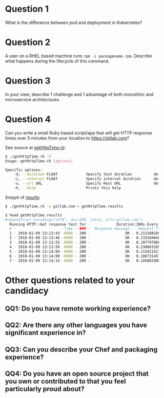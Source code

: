 # Question 1
What is the difference between pod and deployment in Kubernetes?

# Question 2
A user on a RHEL based machine runs `rpm -i packagename.rpm`. Describe what happens during the lifecycle of this command.

# Question 3
In your view, describe 1 challenge and 1 advantage of both monolithic and microservice architectures. 

# Question 4
Can you write a small Ruby based script/app that will get HTTP response times over 5 minutes from your location to https://gitlab.com?

See source at [getHttpTime.rb](getHttpTime.rb):

```bash
$ ./getHttpTime.rb -h
Usage: getHttpTime.rb [options]

Specific options:
    -d, --duration FLOAT             Specify test duration          default: 300s
    -i, --interval FLOAT             Specify interval duration      default: 5s
    -u, --url URL                    Specify Host URL               default: https://github.com
    -h, --help                       Prints this help
```

Snippit of [results](getHttpTime.results):

```bash
$ ./getHttpTime.rb -u gitlab.com > getHttpTime.results
```

```bash
$ head getHttpTime.results 
#<OpenStruct encoding="utf8", dur=300, int=5, url="gitlab.com">
  Running HTTP::Get response test for -            Duration:300s Every:5s
  # -                      Time - ### -  Response message -  Request Time
  1 - 2018-01-09 13:13:43 -0800 - 200 -                OK - 0.21318816900
  2 - 2018-01-09 13:13:48 -0800 - 200 -                OK - 0.23318464800
  3 - 2018-01-09 13:13:53 -0800 - 200 -                OK - 0.18779766000
  4 - 2018-01-09 13:13:59 -0800 - 200 -                OK - 0.23066326500
  5 - 2018-01-09 13:14:04 -0800 - 200 -                OK - 0.21262151100
  6 - 2018-01-09 13:14:09 -0800 - 200 -                OK - 0.18873145700
  7 - 2018-01-09 13:14:14 -0800 - 200 -                OK - 0.18500198800
```



# Other questions related to your candidacy

## QQ1: Do you have remote working experience?

## QQ2: Are there any other languages you have significant experience in?

## QQ3: Can you describe your Chef and packaging experience?

## QQ4: Do you have an open source project that you own or contributed to that you feel particularly proud about?
